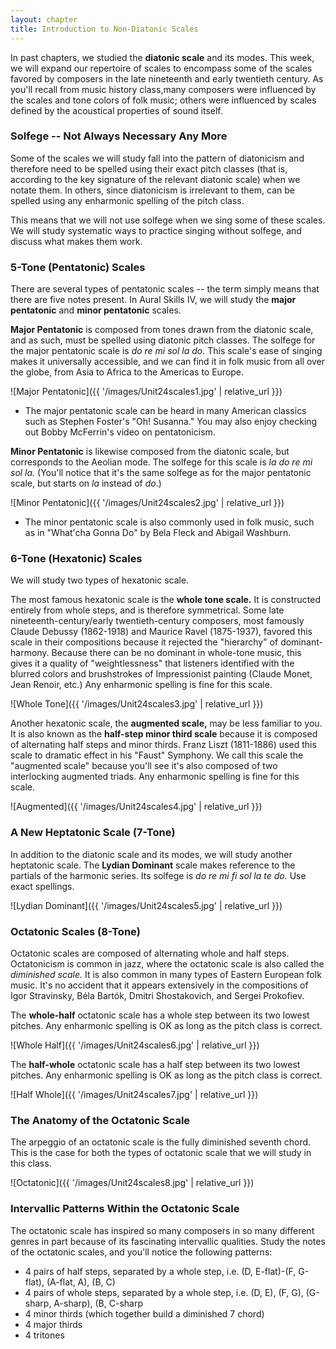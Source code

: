 ```yaml
---
layout: chapter
title: Introduction to Non-Diatonic Scales
---
```


In past chapters, we studied the **diatonic scale** and its modes. This week, we will expand our repertoire of scales to encompass some of the scales favored by composers in the late nineteenth and early twentieth century. As you'll recall from music history class,many composers were influenced by the scales and tone colors of folk music; others were influenced by scales defined by the acoustical properties of sound itself.

### Solfege -- Not Always Necessary Any More

Some of the scales we will study fall into the pattern of diatonicism and therefore need to be spelled using their exact pitch classes (that is, according to the key signature of the relevant diatonic scale) when we notate them. In others, since diatonicism is irrelevant to them, can be spelled using any enharmonic spelling of the pitch class.

This means that we will not use solfege when we sing some of these scales. We will study systematic ways to practice singing without solfege, and discuss what makes them work.

### 5-Tone (Pentatonic) Scales

There are several types of pentatonic scales -- the term simply means that there are five notes present. In Aural Skills IV, we will study the **major pentatonic** and **minor pentatonic** scales.

**Major Pentatonic** is composed from tones drawn from the diatonic scale, and as such, must be spelled using diatonic pitch classes. The solfege for the major pentatonic scale is *do re mi sol la do.* This scale's ease of singing makes it universally accessible, and we can find it in folk music from all over the globe, from Asia to Africa to the Americas to Europe.

![Major Pentatonic]({{ '/images/Unit24scales1.jpg' | relative_url }})

- The major pentatonic scale can be heard in many American classics such as Stephen Foster's "Oh! Susanna." You may also enjoy checking out Bobby McFerrin's video on pentatonicism.

**Minor Pentatonic** is likewise composed from the diatonic scale, but corresponds to the Aeolian mode. The solfege for this scale is *la do re mi sol la.* (You'll notice that it's the same solfege as for the major pentatonic scale, but starts on *la* instead of *do*.) 

![Minor Pentatonic]({{ '/images/Unit24scales2.jpg' | relative_url }})

- The minor pentatonic scale is also commonly used in folk music, such as in "What'cha Gonna Do" by Bela Fleck and Abigail Washburn.

### 6-Tone (Hexatonic) Scales

We will study two types of hexatonic scale. 

The most famous hexatonic scale is the **whole tone scale.** It is constructed entirely from whole steps, and is therefore symmetrical. Some late nineteenth-century/early twentieth-century composers, most famously Claude Debussy (1862-1918) and Maurice Ravel (1875-1937), favored this scale in their compositions because it rejected the "hierarchy" of dominant-harmony. Because there can be no dominant in whole-tone music, this gives it a quality of "weightlessness" that listeners identified with the blurred colors and brushstrokes of Impressionist painting (Claude Monet, Jean Renoir, etc.)  Any enharmonic spelling is fine for this scale.

![Whole Tone]({{ '/images/Unit24scales3.jpg' | relative_url }})

Another hexatonic scale, the **augmented scale,** may be less familiar to you. It is also known as the **half-step minor third scale** because it is composed of alternating half steps and minor thirds. Franz Liszt (1811-1886) used this scale to dramatic effect in his "Faust" Symphony. We call this scale the "augmented scale" because you'll see it's also composed of two interlocking augmented triads. Any enharmonic spelling is fine for this scale.

![Augmented]({{ '/images/Unit24scales4.jpg' | relative_url }})

### A New Heptatonic Scale (7-Tone)

In addition to the diatonic scale and its modes, we will study another heptatonic scale. The **Lydian Dominant** scale makes reference to the partials of the harmonic series. Its solfege is *do re mi fi sol la te do.* Use exact spellings.

![Lydian Dominant]({{ '/images/Unit24scales5.jpg' | relative_url }})

### Octatonic Scales (8-Tone)

Octatonic scales are composed of alternating whole and half steps. Octatonicism is common in jazz, where the octatonic scale is also called the *diminished scale.* It is also common in many types of Eastern European folk music. It's no accident that it appears extensively in the compositions of Igor Stravinsky, Béla Bartók, Dmitri Shostakovich, and Sergei Prokofiev.

The **whole-half** octatonic scale has a whole step between its two lowest pitches. Any enharmonic spelling is OK as long as the pitch class is correct.

![Whole Half]({{ '/images/Unit24scales6.jpg' | relative_url }})

The **half-whole** octatonic scale has a half step between its two lowest pitches. Any enharmonic spelling is OK as long as the pitch class is correct.

![Half Whole]({{ '/images/Unit24scales7.jpg' | relative_url }})

### The Anatomy of the Octatonic Scale

The arpeggio of an octatonic scale is the fully diminished seventh chord. This is the case for both the types of octatonic scale that we will study in this class.

![Octatonic]({{ '/images/Unit24scales8.jpg' | relative_url }})

### Intervallic Patterns Within the Octatonic Scale

The octatonic scale has inspired so many composers in so many different genres in part because of its fascinating intervallic qualities. Study the notes of the octatonic scales, and you'll notice the following patterns:

- 4 pairs of half steps, separated by a whole step, i.e. (D, E-flat)-(F, G-flat), (A-flat, A), (B, C)
- 4 pairs of whole steps, separated by a whole step, i.e. (D, E), (F, G), (G-sharp, A-sharp), (B, C-sharp
- 4 minor thirds (which together build a diminished 7 chord)
- 4 major thirds
- 4 tritones